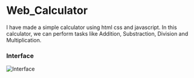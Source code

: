 # Web_Calculator
I have made a simple calculator using html css and javascript. In this calculator, we can perform tasks like Addition, Substraction, Division and Multiplication.

### Interface
![Interface](https://user-images.githubusercontent.com/76526542/210720985-1b6eeb10-bfc3-452a-83f5-f9404ff2d77c.png)
